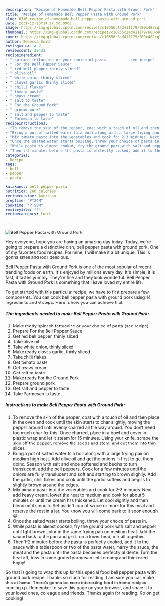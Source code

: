 ```yaml
---
description: "Recipe of Homemade Bell Pepper Pasta with Ground Pork"
title: "Recipe of Homemade Bell Pepper Pasta with Ground Pork"
slug: 6386-recipe-of-homemade-bell-pepper-pasta-with-ground-pork
date: 2021-12-25T14:27:50.890Z
image: https://img-global.cpcdn.com/recipes/c10556c2ad411179/680x482cq70/bell-pepper-pasta-with-ground-pork-recipe-main-photo.jpg
thumbnail: https://img-global.cpcdn.com/recipes/c10556c2ad411179/680x482cq70/bell-pepper-pasta-with-ground-pork-recipe-main-photo.jpg
cover: https://img-global.cpcdn.com/recipes/c10556c2ad411179/680x482cq70/bell-pepper-pasta-with-ground-pork-recipe-main-photo.jpg
author: Rebecca Smith
ratingvalue: 4.2
reviewcount: 29431
recipeingredient:
- " spinach fettuccine or your choice of pasta           see recipe"
- " For the Bell Pepper Sauce"
- " red bell pepper thinly sliced"
- " olive oil"
- " white onion thinly sliced"
- " cloves garlic thinly sliced"
- " chilli flakes"
- " tomato paste"
- " heavy cream"
- " salt to taste"
- " For the Ground Pork"
- " ground pork"
- " salt and pepper to taste"
- " Parmesan to taste"
recipeinstructions:
- "To remove the skin of the pepper, coat with a touch of oil and then place in the oven and cook until the skin starts to char slightly, moving the pepper around until evenly charred all the way around. You don’t need too much char for this. Once charred, place in a bowl and cover in plastic wrap and let it steam for 15 minutes. Using your knife, scrape the skin off the pepper, remove the seeds and stem, and cut them into thin slices."
- "Bring a pot of salted water to a boil along with a large frying pan on medium high heat. Add olive oil and get the onions in first to get them going. Season with salt and once softened and begins to turn translucent, add the bell peppers. Cook for a few minutes until the onions are fully translucent and soft and starting to brown slightly. Add the garlic, chili flakes and cook until the garlic softens and begins to slightly brown around the edges."
- "Mix tomato paste into the vegetables and cook for 2-3 minutes. Next add heavy cream, lower the heat to medium and cook for about 5 minutes or until the cream has thickened. Let cool slightly and then blend until smooth. Set aside 1 cup of sauce or more for this meal and reserve the rest in a jar. You know you will come back to it soon enough 😁"
- "Once the salted water starts boiling, throw your choice of pasta in."
- "While pasta is almost cooked, fry the ground pork with salt and pepper until light brown color in the same frying pan on medium heat. Add the sauce back to the pan and get it on a lower heat, mix all together."
- "Then 1-2 minutes before the pasta is perfectly cooked, add it to the sauce with a tablespoon or two of the pasta water, marry the sauce, the meat and the pasta until the pasta becomes perfectly al dente. Turn the heat off, toss in some grated parmesan until creamy and thickened. Enjoy!"
categories:
- Recipe
tags:
- bell
- pepper
- pasta

katakunci: bell pepper pasta 
nutrition: 260 calories
recipecuisine: American
preptime: "PT24M"
cooktime: "PT58M"
recipeyield: "4"
recipecategory: Lunch

---
```



![Bell Pepper Pasta with Ground Pork](https://img-global.cpcdn.com/recipes/c10556c2ad411179/680x482cq70/bell-pepper-pasta-with-ground-pork-recipe-main-photo.jpg)

Hey everyone, hope you are having an amazing day today. Today, we're going to prepare a distinctive dish, bell pepper pasta with ground pork. One of my favorites food recipes. For mine, I will make it a bit unique. This is gonna smell and look delicious.

Bell Pepper Pasta with Ground Pork is one of the most popular of recent trending foods on earth. It's enjoyed by millions every day. It's simple, it is fast, it tastes yummy. They're fine and they look wonderful. Bell Pepper Pasta with Ground Pork is something that I have loved my entire life.




To get started with this particular recipe, we have to first prepare a few components. You can cook bell pepper pasta with ground pork using 14 ingredients and 6 steps. Here is how you can achieve that.

<!--inarticleads1-->

##### The ingredients needed to make Bell Pepper Pasta with Ground Pork:

1. Make ready  spinach fettuccine or your choice of pasta           (see recipe)
1. Prepare  For the Bell Pepper Sauce
1. Get  red bell pepper, thinly sliced
1. Take  olive oil
1. Take  white onion, thinly sliced
1. Make ready  cloves garlic, thinly sliced
1. Take  chilli flakes
1. Get  tomato paste
1. Get  heavy cream
1. Get  salt to taste
1. Make ready  For the Ground Pork
1. Prepare  ground pork
1. Get  salt and pepper to taste
1. Take  Parmesan to taste




<!--inarticleads2-->

##### Instructions to make Bell Pepper Pasta with Ground Pork:

1. To remove the skin of the pepper, coat with a touch of oil and then place in the oven and cook until the skin starts to char slightly, moving the pepper around until evenly charred all the way around. You don’t need too much char for this. Once charred, place in a bowl and cover in plastic wrap and let it steam for 15 minutes. Using your knife, scrape the skin off the pepper, remove the seeds and stem, and cut them into thin slices.
1. Bring a pot of salted water to a boil along with a large frying pan on medium high heat. Add olive oil and get the onions in first to get them going. Season with salt and once softened and begins to turn translucent, add the bell peppers. Cook for a few minutes until the onions are fully translucent and soft and starting to brown slightly. Add the garlic, chili flakes and cook until the garlic softens and begins to slightly brown around the edges.
1. Mix tomato paste into the vegetables and cook for 2-3 minutes. Next add heavy cream, lower the heat to medium and cook for about 5 minutes or until the cream has thickened. Let cool slightly and then blend until smooth. Set aside 1 cup of sauce or more for this meal and reserve the rest in a jar. You know you will come back to it soon enough 😁
1. Once the salted water starts boiling, throw your choice of pasta in.
1. While pasta is almost cooked, fry the ground pork with salt and pepper until light brown color in the same frying pan on medium heat. Add the sauce back to the pan and get it on a lower heat, mix all together.
1. Then 1-2 minutes before the pasta is perfectly cooked, add it to the sauce with a tablespoon or two of the pasta water, marry the sauce, the meat and the pasta until the pasta becomes perfectly al dente. Turn the heat off, toss in some grated parmesan until creamy and thickened. Enjoy!




So that is going to wrap this up for this special food bell pepper pasta with ground pork recipe. Thanks so much for reading. I am sure you can make this at home. There's gonna be more interesting food in home recipes coming up. Remember to save this page on your browser, and share it to your loved ones, colleague and friends. Thanks again for reading. Go on get cooking!
